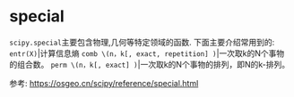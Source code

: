 # special


`scipy.special`主要包含物理,几何等特定领域的函数.
下面主要介绍常用到的:
`entr(X)`|计算信息熵
`comb \(n，k[, exact, repetition] )`|一次取k的N个事物的组合数。
`perm \(n，k[, exact] )`|一次取k的N个事物的排列，即N的k-排列。

参考:
https://osgeo.cn/scipy/reference/special.html